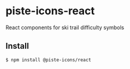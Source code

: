 # piste-icons-react

React components for ski trail difficulty symbols

## Install

```bash
$ npm install @piste-icons/react
```
